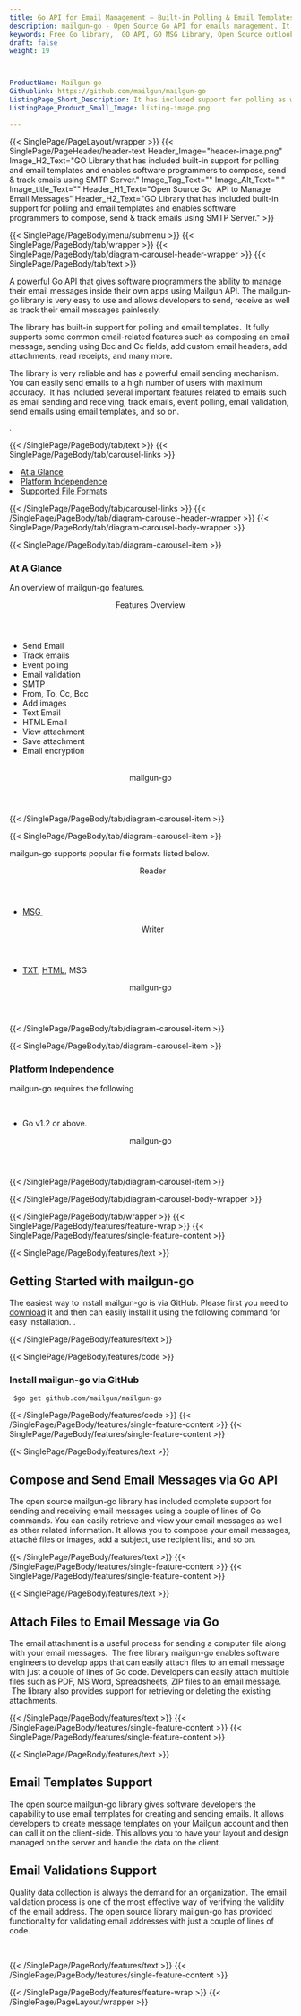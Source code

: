 ```yaml
---
title: Go API for Email Management – Built-in Polling & Email Templates Support
description: mailgun-go - Open Source Go API for emails management. It included built-in support for polling and email templates. Create and send emails using SMTP Server.
keywords: Free Go library,  GO API, GO MSG Library, Open Source outlook Library, GO POP3 library, create  MSG Documents, SMTPGO .GO Libraries, GO outlook, GO IMAP, GO EML, c-sharp, email, mime, mime-parser, Built-in Polling support, use email templates
draft: false
weight: 19



ProductName: Mailgun-go
Githublink: https://github.com/mailgun/mailgun-go
ListingPage_Short_Description: It has included support for polling as well as email templates and enables programmers to create and send emails using SMTP Server.
ListingPage_Product_Small_Image: listing-image.png 

---
```


{{< SinglePage/PageLayout/wrapper >}}
{{< SinglePage/PageHeader/header-text
Header_Image="header-image.png"
Image_H2_Text="GO Library that has included built-in support for polling and email templates and enables software programmers to compose, send & track emails using SMTP Server."
Image_Tag_Text=""
Image_Alt_Text=" "
Image_title_Text=""
Header_H1_Text="Open Source Go  API to Manage Email Messages"
Header_H2_Text="GO Library that has included built-in support for polling and email templates and enables software programmers to compose, send & track emails using SMTP Server." >}}

{{< SinglePage/PageBody/menu/submenu >}}
{{< SinglePage/PageBody/tab/wrapper >}}
{{< SinglePage/PageBody/tab/diagram-carousel-header-wrapper >}}
{{< SinglePage/PageBody/tab/text >}}



<p>A powerful Go API that gives software programmers the ability to manage their email messages inside their own apps using Mailgun API. The mailgun-go library is very easy to use and allows developers to send, receive as well as track their email messages painlessly.</p>
<p>The library has built-in support for polling and email templates.  It fully supports some common email-related features such as composing an email message, sending using Bcc and Cc fields, add custom email headers, add attachments, read receipts, and many more.</p>
<p>The library is very reliable and has a powerful email sending mechanism.  You can easily send emails to a high number of users with maximum accuracy.  It has included several important features related to emails such as email sending and receiving, track emails, event polling, email validation, send emails using email templates, and so on.</p>
<p><span style="font-size: 12.16px;">. </span></p>

{{< /SinglePage/PageBody/tab/text >}}
{{< SinglePage/PageBody/tab/carousel-links >}}

<li data-target="#diagramcarousel" data-slide-to="0"><a href="#">At a Glance</a></li>
<li data-target="#diagramcarousel" data-slide-to="2"><a href="#">Platform Independence</a></li>
<li data-target="#diagramcarousel" data-slide-to="1"><a class="activetab" href="#">Supported File Formats</a></li>


{{< /SinglePage/PageBody/tab/carousel-links >}}
{{< /SinglePage/PageBody/tab/diagram-carousel-header-wrapper >}}
{{< SinglePage/PageBody/tab/diagram-carousel-body-wrapper >}}

{{< SinglePage/PageBody/tab/diagram-carousel-item >}}
<h3>At A Glance</h3>
<p>An overview of mailgun-go features.</p>
<div class="diagram1 d1-poi">
<div class="d1-row">
<div class="d1-col d1-right"><header>Features Overview</header>
<ul>
<li>Send Email</li>
<li>Track emails</li>
<li>Event poling</li>
<li>Email validation</li>
<li>SMTP</li>
<li>From, To, Cc, Bcc</li>
<li>Add images</li>
<li>Text Email</li>
<li>HTML Email</li>
<li>View attachment</li>
<li>Save attachment</li>
<li>Email encryption</li>
</ul>
</div>
<!--/left -->
<div class="d1-col d1-right"> </div>
</div>
<div class="d1-logo" style="border: none;"><header>mailgun-go</header><footer><small></small></footer></div>
<!--/logo--></div>
<!--/diagram1-->
{{< /SinglePage/PageBody/tab/diagram-carousel-item >}}

{{< SinglePage/PageBody/tab/diagram-carousel-item >}}
<p>mailgun-go supports popular file formats listed below.</p>
<div class="diagram1 d2  d1-poi">
<div class="d1-row">
<div class="d1-col d1-left"><header><i class="fa fa-arrows-v "> </i> Reader</header>
<ul>
<li><a href="https://docs.fileformat.com/email/msg/">MSG </a></li>
</ul>
</div>
<!--/left-->
<div class="d1-col d1-right"><header><i class="fa  fa-long-arrow-down"> </i> Writer</header>
<ul>
<li><a href="https://docs.fileformat.com/word-processing/txt/">TXT</a>, <a href="https://docs.fileformat.com/web/html/">HTML</a>, MSG</li>
</ul>
</div>
<!--/right--></div>
<!--/row-->
<div class="d1-logo" style="border: none;"><header>mailgun-go</header><footer><small></small></footer></div>
<!--/logo--></div>
<!--/diagram2-->
{{< /SinglePage/PageBody/tab/diagram-carousel-item >}}

{{< SinglePage/PageBody/tab/diagram-carousel-item >}}
<h3>Platform Independence</h3>
<p>mailgun-go requires the following</p>
<div class="diagram1 d1-poi">
<div class="d1-row">
<div class="d1-col d1-left"> </div>
<div class="d1-col d1-right">
<ul>
<li>Go v1.2 or above.</li>
</ul>
</div>
</div>
<!--/row-->
<div class="d1-logo" style="border: none;"><header>mailgun-go</header><footer><small></small></footer></div>
<!--/logo--></div>
<!--/diagram2 -->
{{< /SinglePage/PageBody/tab/diagram-carousel-item >}}

{{< /SinglePage/PageBody/tab/diagram-carousel-body-wrapper >}}

{{< /SinglePage/PageBody/tab/wrapper >}}
{{< SinglePage/PageBody/features/feature-wrap >}}
{{< SinglePage/PageBody/features/single-feature-content >}}

{{< SinglePage/PageBody/features/text >}}
<h2 class="h2title">Getting Started with mailgun-go</h2>
<p>The easiest way to install mailgun-go is via GitHub. Please first you need to <a href="https://github.com/mailgun/mailgun-go/archive/master.zip">download</a> it and then can easily install it using the following command for easy installation. .</p>
{{< /SinglePage/PageBody/features/text >}}

{{< SinglePage/PageBody/features/code >}}
<h3>Install mailgun-go via GitHub</h3>
<pre><code class="html"> $go get github.com/mailgun/mailgun-go</code></pre>


{{< /SinglePage/PageBody/features/code >}}
{{< /SinglePage/PageBody/features/single-feature-content >}}
{{< SinglePage/PageBody/features/single-feature-content >}}

{{< SinglePage/PageBody/features/text >}}
<h2 class="h2title">Compose and Send Email Messages via Go API</h2>
<p>The open source mailgun-go library has included complete support for sending and receiving email messages using a couple of lines of Go commands. You can easily retrieve and view your email messages as well as other related information. It allows you to compose your email messages, attaché files or images, add a subject, use recipient list, and so on.</p>

{{< /SinglePage/PageBody/features/text >}}
{{< /SinglePage/PageBody/features/single-feature-content >}}
{{< SinglePage/PageBody/features/single-feature-content >}}

{{< SinglePage/PageBody/features/text >}}
<h2 class="h2title">Attach Files to Email Message via Go</h2>
<p>The email attachment is a useful process for sending a computer file along with your email messages.  The free library mailgun-go enables software engineers to develop apps that can easily attach files to an email message with just a couple of lines of Go code. Developers can easily attach multiple files such as PDF, MS Word, Spreadsheets, ZIP files to an email message.  The library also provides support for retrieving or deleting the existing attachments.</p>

{{< /SinglePage/PageBody/features/text >}}
{{< /SinglePage/PageBody/features/single-feature-content >}}
{{< SinglePage/PageBody/features/single-feature-content >}}

{{< SinglePage/PageBody/features/text >}}
<h2 class="h2title">Email Templates Support</h2>
<p>The open source mailgun-go library gives software developers the capability to use email templates for creating and sending emails. It allows developers to create message templates on your Mailgun account and then can call it on the client-side. This allows you to have your layout and design managed on the server and handle the data on the client.</p>
<h2 class="h2title">Email Validations Support</h2>
<p>Quality data collection is always the demand for an organization. The email validation process is one of the most effective way of verifying the validity of the email address. The open source library mailgun-go has provided functionality for validating email addresses with just a couple of lines of code.</p>
<p> </p>

{{< /SinglePage/PageBody/features/text >}}
{{< /SinglePage/PageBody/features/single-feature-content >}}

{{< /SinglePage/PageBody/features/feature-wrap >}}
{{< /SinglePage/PageLayout/wrapper >}}